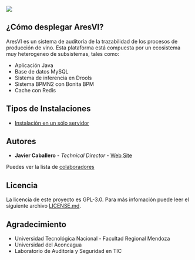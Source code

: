 ![](https://raw.githubusercontent.com/LabAuSegTIC/PromotionalWebHtml/master/images/Ares_logoColor.png)

## ¿Cómo desplegar AresVI?

AresVI es un sistema de auditoría de la trazabilidad de los procesos de producción de vino. 
Esta plataforma está compuesta por un ecosistema muy heterogeneo de subsistemas, tales como:
 - Aplicación Java
 - Base de datos MySQL
 - Sistema de inferencia en Drools
 - Sistema BPMN2 con Bonita BPM
 - Cache con Redis

## Tipos de Instalaciones

 - [Instalación en un sólo servidor](/docs/one_server.md)
 
 ## Autores
 
 * **Javier Caballero** - *Technical Director* - [Web Site](http://javiercaballero.info)
 
 Puedes ver la lista de [colaboradores](https://github.com/orgs/LabAuSegTIC/outside-collaborators) 
 
 ## Licencia
 
 La licencia de este proyecto es  GPL-3.0. Para más infomación puede leer el siguiente archivo  [LICENSE.md](https://github.com/LabAuSegTIC/InfrastructureDockerCompose/blob/master/LICENSE).
 
 ## Agradecimiento
 
 * Universidad Tecnológica Nacional - Facultad Regional Mendoza
 * Universidad del Aconcagua
 * Laboratorio de Auditoría y Seguridad en TIC
